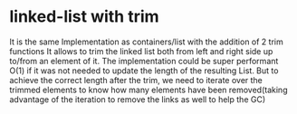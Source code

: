 # linked-list with trim
It is the same Implementation as containers/list with the addition of 2 trim functions
It allows to trim the linked list both from left and right side up to/from an element of it.
The implementation could be super performant O(1) if it was not needed to update the length of the resulting
List. But to achieve the correct length after the trim, we need to iterate over the trimmed elements to know 
how many elements have been removed(taking advantage of the iteration to remove the links as well to help the GC)
